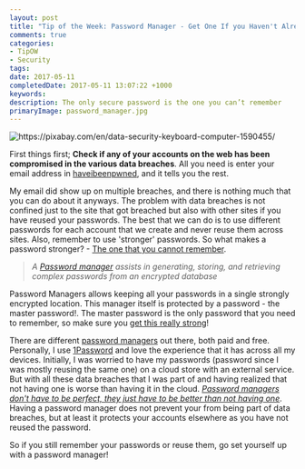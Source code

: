 ```yaml
---
layout: post
title: "Tip of the Week: Password Manager - Get One If you Haven't Already"
comments: true
categories: 
- TipOW
- Security
tags: 
date: 2017-05-11
completedDate: 2017-05-11 13:07:22 +1000
keywords: 
description: The only secure password is the one you can’t remember
primaryImage: password_manager.jpg
---
```


<img src="{{site.images_root}}/password_manager.jpg" alt ="https://pixabay.com/en/data-security-keyboard-computer-1590455/" class="center" />

First things first; **Check if any of your accounts on the web has been compromised in the various data breaches**. All you need is enter your email address in [haveibeenpwned](https://haveibeenpwned.com/), and it tells you the rest.

My email did show up on multiple breaches, and there is nothing much that you can do about it anyways. The problem with data breaches is not confined just to the site that got breached but also with other sites if you have reused your passwords. The best that we can do is to use different passwords for each account that we create and never reuse them across sites. Also, remember to use 'stronger' passwords. So what makes a password stronger? - [The one that you cannot remember](https://www.troyhunt.com/only-secure-password-is-one-you-cant/).

> _A [Password manager](https://en.wikipedia.org/wiki/Password_manager) assists in generating, storing, and retrieving complex passwords from an encrypted database_

Password Managers allows keeping all your passwords in a single strongly encrypted location. This manager itself is protected by a password - the master password!. The master password is the only password that you need to remember, so make sure you [get this really strong](https://support.1password.com/strong-master-password/)!

There are different [password managers](http://au.pcmag.com/password-managers-products/4524/guide/the-best-password-managers-of-2017) out there, both paid and free. Personally, I use [1Password](https://1password.com/) and love the experience that it has across all my devices. Initially, I was worried to have my passwords (password since I was mostly reusing the same one) on a cloud store with an external service. But with all these data breaches that I was part of and having realized that not having one is worse than having it in the cloud. _[Password managers don't have to be perfect, they just have to be better than not having one](https://www.troyhunt.com/password-managers-dont-have-to-be-perfect-they-just-have-to-be-better-than-not-having-one/)_. Having a password manager does not prevent your from being part of data breaches, but at least it protects your accounts elsewhere as you have not reused the password.

So if you still remember your passwords or reuse them, go set yourself up with a password manager!
